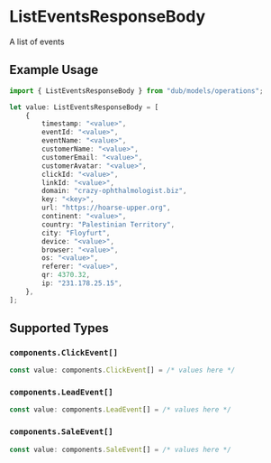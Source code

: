 # ListEventsResponseBody

A list of events

## Example Usage

```typescript
import { ListEventsResponseBody } from "dub/models/operations";

let value: ListEventsResponseBody = [
    {
        timestamp: "<value>",
        eventId: "<value>",
        eventName: "<value>",
        customerName: "<value>",
        customerEmail: "<value>",
        customerAvatar: "<value>",
        clickId: "<value>",
        linkId: "<value>",
        domain: "crazy-ophthalmologist.biz",
        key: "<key>",
        url: "https://hoarse-upper.org",
        continent: "<value>",
        country: "Palestinian Territory",
        city: "Floyfurt",
        device: "<value>",
        browser: "<value>",
        os: "<value>",
        referer: "<value>",
        qr: 4370.32,
        ip: "231.178.25.15",
    },
];
```

## Supported Types

### `components.ClickEvent[]`

```typescript
const value: components.ClickEvent[] = /* values here */
```

### `components.LeadEvent[]`

```typescript
const value: components.LeadEvent[] = /* values here */
```

### `components.SaleEvent[]`

```typescript
const value: components.SaleEvent[] = /* values here */
```

